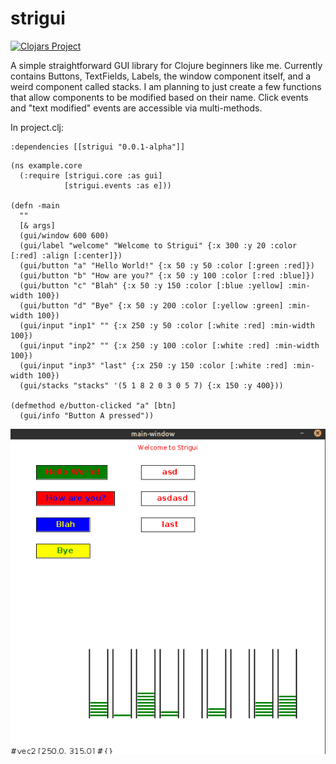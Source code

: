 # strigui

[![Clojars Project](https://img.shields.io/clojars/v/strigui.svg)](https://clojars.org/strigui)

A simple straightforward GUI library for Clojure beginners like me. Currently contains Buttons, TextFields, Labels, the window component itself, and a weird component called stacks. I am planning to just create a few functions that allow components to be modified based on their name. 
Click events and "text modified" events are accessible via multi-methods.

In project.clj:

```
:dependencies [[strigui "0.0.1-alpha"]]
```

```
(ns example.core
  (:require [strigui.core :as gui]
            [strigui.events :as e]))

(defn -main
  ""
  [& args]
  (gui/window 600 600)
  (gui/label "welcome" "Welcome to Strigui" {:x 300 :y 20 :color [:red] :align [:center]})
  (gui/button "a" "Hello World!" {:x 50 :y 50 :color [:green :red]})
  (gui/button "b" "How are you?" {:x 50 :y 100 :color [:red :blue]})
  (gui/button "c" "Blah" {:x 50 :y 150 :color [:blue :yellow] :min-width 100})
  (gui/button "d" "Bye" {:x 50 :y 200 :color [:yellow :green] :min-width 100})
  (gui/input "inp1" "" {:x 250 :y 50 :color [:white :red] :min-width 100})
  (gui/input "inp2" "" {:x 250 :y 100 :color [:white :red] :min-width 100})
  (gui/input "inp3" "last" {:x 250 :y 150 :color [:white :red] :min-width 100})
  (gui/stacks "stacks" '(5 1 8 2 0 3 0 5 7) {:x 150 :y 400}))

(defmethod e/button-clicked "a" [btn]
  (gui/info "Button A pressed"))
```

![](resources/strigui-alpha.png)
